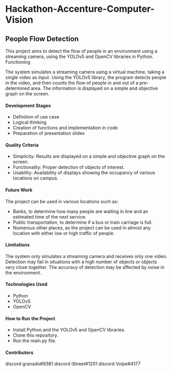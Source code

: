 # Hackathon-Accenture-Computer-Vision
## People Flow Detection

This project aims to detect the flow of people in an environment using a streaming camera, using the YOLOv5 and OpenCV libraries in Python.
Functioning

The system simulates a streaming camera using a virtual machine, taking a single video as input. Using the YOLOv5 library, the program detects people in the video, and then counts the flow of people in and out of a pre-determined area. The information is displayed on a simple and objective graph on the screen.

#### Development Stages

- Definition of use case
- Logical thinking
- Creation of functions and implementation in code
- Preparation of presentation slides

#### Quality Criteria

- Simplicity: Results are displayed on a simple and objective graph on the screen.
- Functionality: Proper detection of objects of interest.
- Usability: Availability of displays showing the occupancy of various locations on campus.

#### Future Work

The project can be used in various locations such as:

- Banks, to determine how many people are waiting in line and an estimated time of the next service.
- Public transportation, to determine if a bus or train carriage is full.
- Numerous other places, as the project can be used in almost any location with either low or high traffic of people.

#### Limitations

The system only simulates a streaming camera and receives only one video. Detection may fail in situations with a high number of objects or objects very close together. The accuracy of detection may be affected by noise in the environment.

#### Technologies Used
- Python
- YOLOv5
- OpenCV

#### How to Run the Project

- Install Python and the YOLOv5 and OpenCV libraries.
- Clone this repository.
- Run the main.py file.

#### Contributors

discord granado#9381
discord iStreet#1201
discord Volpe#4177
